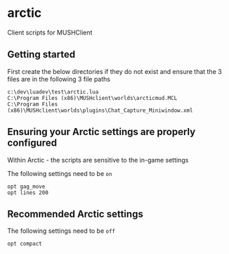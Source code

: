 # arctic
Client scripts for MUSHClient

## Getting started

First create the below directories if they do not exist and ensure that the 3 files are in the following 3 file paths

```
c:\dev\luadev\test\arctic.lua
C:\Program Files (x86)\MUSHclient\worlds\arcticmud.MCL
C:\Program Files (x86)\MUSHclient\worlds\plugins\Chat_Capture_Miniwindow.xml
```

## Ensuring your Arctic settings are properly configured

Within Arctic - the scripts are sensitive to the in-game settings

The following settings need to be ```on```
```prompt newline
opt gag_move
opt lines 200
``` 

## Recommended Arctic settings

The following settings need to be ```off```
```opt expert
opt compact
``` 
